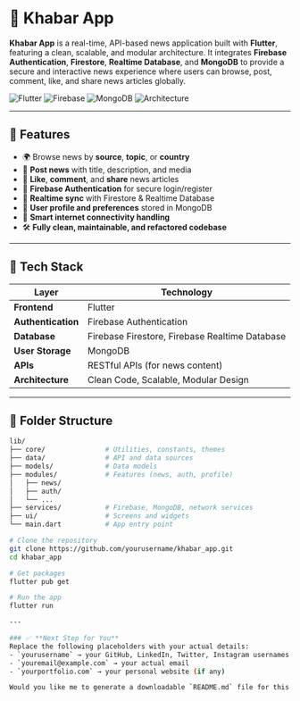 # 📱 Khabar App

**Khabar App** is a real-time, API-based news application built with **Flutter**, featuring a clean, scalable, and modular architecture. It integrates **Firebase Authentication**, **Firestore**, **Realtime Database**, and **MongoDB** to provide a secure and interactive news experience where users can browse, post, comment, like, and share news articles globally.

![Flutter](https://img.shields.io/badge/Flutter-Framework-blue?logo=flutter)
![Firebase](https://img.shields.io/badge/Firebase-Backend-yellow?logo=firebase)
![MongoDB](https://img.shields.io/badge/MongoDB-Database-green?logo=mongodb)
![Architecture](https://img.shields.io/badge/Architecture-Clean%20%7C%20Modular%20%7C%20Scalable-brightgreen)

---

## 🚀 Features

- 🌍 Browse news by **source**, **topic**, or **country**
- 📝 **Post news** with title, description, and media
- 💬 **Like**, **comment**, and **share** news articles
- 🔐 **Firebase Authentication** for secure login/register
- 🔄 **Realtime sync** with Firestore & Realtime Database
- 🧾 **User profile and preferences** stored in MongoDB
- 📶 **Smart internet connectivity handling**
- 🛠️ **Fully clean, maintainable, and refactored codebase**

---

## 🧱 Tech Stack

| Layer             | Technology                                      |
|------------------|--------------------------------------------------|
| **Frontend**      | Flutter                                          |
| **Authentication**| Firebase Authentication                         |
| **Database**      | Firebase Firestore, Firebase Realtime Database  |
| **User Storage**  | MongoDB                                          |
| **APIs**          | RESTful APIs (for news content)                 |
| **Architecture**  | Clean Code, Scalable, Modular Design            |

---

## 📁 Folder Structure

```bash
lib/
├── core/               # Utilities, constants, themes
├── data/               # API and data sources
├── models/             # Data models
├── modules/            # Features (news, auth, profile)
│   ├── news/
│   ├── auth/
│   └── ...
├── services/           # Firebase, MongoDB, network services
├── ui/                 # Screens and widgets
└── main.dart           # App entry point

# Clone the repository
git clone https://github.com/yourusername/khabar_app.git
cd khabar_app

# Get packages
flutter pub get

# Run the app
flutter run

---

### ✅ **Next Step for You**
Replace the following placeholders with your actual details:
- `yourusername` → your GitHub, LinkedIn, Twitter, Instagram usernames
- `youremail@example.com` → your actual email
- `yourportfolio.com` → your personal website (if any)

Would you like me to generate a downloadable `README.md` file for this as well?
